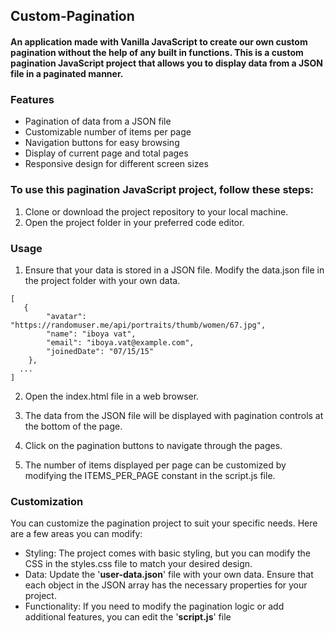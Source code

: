 ## Custom-Pagination


#### An application made with Vanilla JavaScript to create our own custom pagination without the help of any built in functions. This is a custom pagination JavaScript project that allows you to display data from a JSON file in a paginated manner.

### Features

- Pagination of data from a JSON file
- Customizable number of items per page
- Navigation buttons for easy browsing
- Display of current page and total pages
- Responsive design for different screen sizes


### To use this pagination JavaScript project, follow these steps:

1. Clone or download the project repository to your local machine.
2. Open the project folder in your preferred code editor.


### Usage

1. Ensure that your data is stored in a JSON file. Modify the data.json file in the project folder with your own data.
```
[
   {
        "avatar": "https://randomuser.me/api/portraits/thumb/women/67.jpg",
        "name": "iboya vat",
        "email": "iboya.vat@example.com",
        "joinedDate": "07/15/15"
    },
  ...
]
```

2. Open the index.html file in a web browser.

3. The data from the JSON file will be displayed with pagination controls at the bottom of the page.

4. Click on the pagination buttons to navigate through the pages.

5. The number of items displayed per page can be customized by modifying the ITEMS_PER_PAGE constant in the script.js file.


### Customization

You can customize the pagination project to suit your specific needs. Here are a few areas you can modify:

- Styling: The project comes with basic styling, but you can modify the CSS in the styles.css file to match your desired design.
- Data: Update the '__user-data.json__' file with your own data. Ensure that each object in the JSON array has the necessary properties for your project.
- Functionality: If you need to modify the pagination logic or add additional features, you can edit the '__script.js__' file

